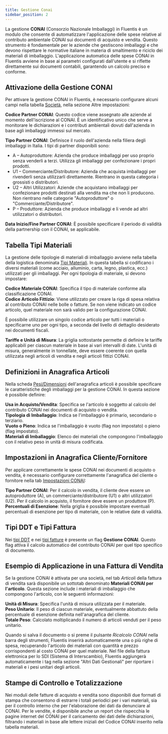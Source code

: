 ```yaml
---
title: Gestione Conai
sidebar_position: 2
---
```


La gestione **CONAI** (Consorzio Nazionale Imballaggi) in Fluentis è un modulo che consente di automatizzare l'applicazione delle spese relative al contributo ambientale CONAI sui documenti di acquisto e vendita. Questo strumento è fondamentale per le aziende che gestiscono imballaggi e che devono rispettare le normative italiane in materia di smaltimento e riciclo dei materiali di imballaggio. L'applicazione automatica delle spese CONAI in Fluentis avviene in base ai parametri configurati dall'utente e si riflette direttamente sui documenti contabili, garantendo un calcolo preciso e conforme.

## Attivazione della Gestione CONAI

Per attivare la gestione CONAI in Fluentis, è necessario configurare alcuni campi nella tabella [Società](/docs/configurations/tables/general-settings/company), nella sezione Altre impostazioni:        

**Codice Partner CONAI**: Questo codice viene assegnato alle aziende al momento dell'iscrizione al CONAI. È un identificativo unico che serve a monitorare le dichiarazioni e i contributi ambientali dovuti dall'azienda in base agli imballaggi immessi sul mercato.     

**Tipo Partner CONAI**: Definisce il ruolo dell'azienda nella filiera degli imballaggi in Italia. I tipi di partner disponibili sono:
- A – Autoproduttore: Azienda che produce imballaggi per uso proprio senza venderli a terzi. Utilizza gli imballaggi per confezionare i propri prodotti.
- U1 – Commerciante/Distributore: Azienda che acquista imballaggi per rivenderli senza utilizzarli direttamente. Rientrano in questa categoria i grossisti o distributori.
- U2 – Altri Utilizzatori: Aziende che acquistano imballaggi per confezionare prodotti destinati alla vendita ma che non li producono. Non rientrano nelle categorie "Autoproduttore" o "Commerciante/Distributore".
- P – Produttore: Azienda che produce imballaggi e li vende ad altri utilizzatori o distributori.

**Data Inizio/Fine Partner CONAI**: È possibile specificare il periodo di validità della partnership con il CONAI, se applicabile.

## Tabella Tipi Materiali

La gestione delle tipologie di materiali di imballaggio avviene nella tabella della logistica denominata [Tipi Materiali](/docs/configurations/tables/logistics/material-types). In questa tabella si codificano i diversi materiali (come acciaio, alluminio, carta, legno, plastica, ecc.) utilizzati per gli imballaggi. Per ogni tipologia di materiale, si devono impostare:

**Codice Materiale CONAI**: Specifica il tipo di materiale conforme alla classificazione CONAI.     
**Codice Articolo Fittizio**: Viene utilizzato per creare la riga di spesa relativa al contributo CONAI nelle bolle o fatture. Se non viene indicato un codice articolo, quel materiale non sarà valido per la configurazione CONAI.

È possibile utilizzare un singolo codice articolo per tutti i materiali o specificarne uno per ogni tipo, a seconda del livello di dettaglio desiderato nei documenti fiscali.

**Tariffe e Unità di Misura**: La griglia sottostante permette di definire le tariffe applicabili per ciascun materiale in base ai vari intervalli di date. L'unità di misura, generalmente in tonnellate, deve essere coerente con quella utilizzata negli articoli di vendita e negli articoli fittizi CONAI.

## Definizioni in Anagrafica Articoli

Nella scheda [Pesi/Dimensioni](/docs/erp-home/registers/items/create-new-item/item-registry/weights-dimensions) dell'anagrafica articoli è possibile specificare le caratteristiche degli imballaggi per la gestione CONAI. In questa sezione è possibile definire:

**Usa in Acquisto/Vendita**: Specifica se l'articolo è soggetto al calcolo del contributo CONAI nei documenti di acquisto o vendita.      
**Tipologia di Imballaggio**: Indica se l'imballaggio è primario, secondario o terziario.     
**Vuoto o Pieno**: Indica se l'imballaggio è vuoto (flag non impostato) o pieno (flag impostato).     
**Materiali di Imballaggio**: Elenco dei materiali che compongono l'imballaggio con il relativo peso in unità di misura codificata.         

## Impostazioni in Anagrafica Cliente/Fornitore

Per applicare correttamente le spese CONAI nei documenti di acquisto o vendita, è necessario configurare correttamente l'anagrafica del cliente o fornitore nella tab [Impostazioni CONAI](/docs/erp-home/registers/contacts/create-new-contact/accounting-data/customer-vendors-data/conai):

**Tipo Partner CONAI**: Per il calcolo in vendita, il cliente deve essere un autoproduttore (A), un commerciante/distributore (U1) o altri utilizzatori (U2). Per il calcolo in acquisto, il fornitore deve essere un produttore (P).     
**Percentuali di Esenzione**: Nella griglia è possibile impostare eventuali percentuali di esenzione per tipo di materiale, con le relative date di validità.

## Tipi DDT e Tipi Fattura

Nei [tipi DDT](/docs/configurations/tables/sales/delivery-notes-type) e nei [tipi fatture](/docs/configurations/tables/sales/invoices-type) è presente un flag **Gestione CONAI**. Questo flag attiva il calcolo automatico del contributo CONAI per quel tipo specifico di documento.

## Esempio di Applicazione in una Fattura di Vendita

Se la gestione CONAI è attivata per una società, nel tab *Articoli* della fattura di vendita sarà disponibile un sottotab denominato **Materiali CONAI per l'articolo**. Questa sezione include i materiali di imballaggio che compongono l'articolo, con le seguenti informazioni:         

**Unità di Misura**: Specifica l'unità di misura utilizzata per il materiale.      
**Peso Unitario**: Il peso di ciascun materiale, eventualmente abbattuto della percentuale di esenzione definita nell'anagrafica del cliente.     
**Totale Peso**: Calcolato moltiplicando il numero di articoli venduti per il peso unitario.     

Quando si salva il documento o si preme il pulsante *Ricalcolo CONAI* nella barra degli strumenti, Fluentis inserirà automaticamente una o più righe di spesa, recuperando l'articolo dei materiali con quantità e prezzo corrispondenti al costo CONAI per quel materiale. Nel file della fattura elettronica per lo SDI (Sistema di Interscambio), Fluentis aggiungerà automaticamente i tag nella sezione "Altri Dati Gestionali" per riportare i materiali e i pesi unitari degli articoli.

## Stampe di Controllo e Totalizzazione

Nei moduli delle fatture di acquisto e vendita sono disponibili due formati di stampa che consentono di estrarre i totali periodici per i vari materiali, sia per il controllo interno che per l'elaborazione dei dati da denunciare al CONAI. Per le vendite, è disponibile anche un report che rispecchia le pagine internet del CONAI per il caricamento dei dati delle dichiarazioni, filtrando i materiali in base alle lettere iniziali del Codice CONAI inserito nella tabella materiali.